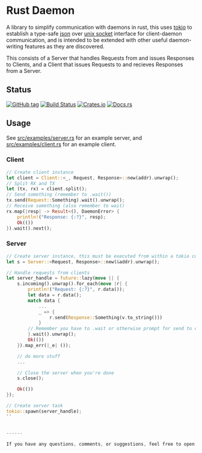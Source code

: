 # Rust Daemon

A library to simplify communication with daemons in rust, this uses [tokio]() to establish a type-safe [json]() over [unix socket]() interface for client-daemon communication, and is intended to be extended with other useful daemon-writing features as they are discovered.

This consists of a Server that handles Requests from and issues Responses to Clients, and a Client that issues Requests to and recieves Responses from a Server.

## Status

[![GitHub tag](https://img.shields.io/github/tag/ryankurte/daemon-core.svg)](https://github.com/ryankurte/daemon-core)
[![Build Status](https://travis-ci.com/ryankurte/rust-daemon.svg?branch=master)](https://travis-ci.com/ryankurte/rust-daemon)
[![Crates.io](https://img.shields.io/crates/v/daemon-core.svg)](https://crates.io/crates/daemon-core)
[![Docs.rs](https://docs.rs/daemon-core/badge.svg)](https://docs.rs/daemon-core)


## Usage

See [src/examples/server.rs](src/examples/server.rs) for an example server, and [src/examples/client.rs](src/examples/client.rs) for an example client.

### Client
```rust
// Create client instance
let client = Client::<_, Request, Response>::new(addr).unwrap();
// Split RX and TX
let (tx, rx) = client.split();
// Send something (remember to .wait())
tx.send(Request::Something).wait().unwrap();
// Receive something (also remember to wait)
rx.map(|resp| -> Result<(), DaemonError> {
    println!("Response: {:?}", resp);
    Ok(())
}).wait().next();
```

### Server
```rust
// Create server instance, this must be executed from within a tokio context
let s = Server::<Request, Response>::new(&addr).unwrap();

// Handle requests from clients
let server_handle = future::lazy(move || {
    s.incoming().unwrap().for_each(move |r| {
        println!("Request: {:?}", r.data());
        let data = r.data();
        match data {
            ...
            _ => {
                r.send(Response::Something(v.to_string()))
            }
        // Remember you have to .wait or otherwise prompt for send to occur
        }.wait().unwrap();
        Ok(())
    }).map_err(|_e| ());

    // do more stuff
    ...

    // Close the server when you're done
    s.close();

    Ok(())
});

// Create server task
tokio::spawn(server_handle);
``


------

If you have any questions, comments, or suggestions, feel free to open an issue or a pull request.